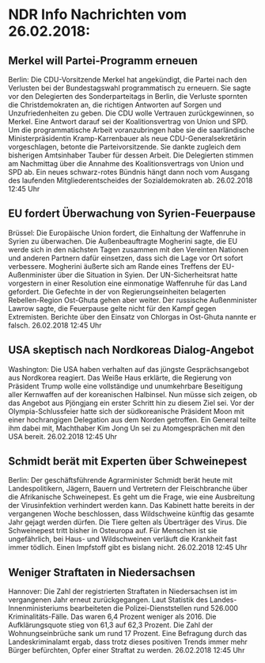 # NDR Info Nachrichten vom 26.02.2018:


## Merkel will Partei-Programm erneuen
Berlin: Die CDU-Vorsitzende Merkel hat angekündigt, die Partei nach den Verlusten bei der Bundestagswahl programmatisch zu erneuern. Sie sagte vor den Delegierten des Sonderparteitags in Berlin, die Verluste spornten die Christdemokraten an, die richtigen Antworten auf Sorgen und Unzufriedenheiten zu geben. Die CDU wolle Vertrauen zurückgewinnen, so Merkel. Eine Antwort darauf sei der Koalitionsvertrag von Union und SPD. Um die programmatische Arbeit voranzubringen habe sie die saarländische Ministerpräsidentin Kramp-Karrenbauer als neue CDU-Generalsekretärin vorgeschlagen, betonte die Parteivorsitzende. Sie dankte zugleich dem bisherigen Amtsinhaber Tauber für dessen Arbeit. Die Delegierten stimmen am Nachmittag über die Annahme des Koalitionsvertrags von Union und SPD ab. Ein neues schwarz-rotes Bündnis hängt dann noch vom Ausgang des laufenden Mitgliederentscheides der Sozialdemokraten ab. 26.02.2018 12:45 Uhr 

## EU fordert Überwachung von Syrien-Feuerpause
Brüssel: Die Europäische Union fordert, die Einhaltung der Waffenruhe in Syrien zu überwachen. Die Außenbeauftragte Mogherini sagte, die EU werde sich in den nächsten Tagen zusammen mit den Vereinten Nationen und anderen Partnern dafür einsetzen, dass sich die Lage vor Ort sofort verbessere. Mogherini äußerte sich am Rande eines Treffens der EU-Außenminister über die Situation in Syien. Der UN-Sicherheitsrat hatte vorgestern in einer Resolution eine einmonatige Waffenruhe für das Land gefordert. Die Gefechte in der von Regierungseinheiten belagerten Rebellen-Region Ost-Ghuta gehen aber weiter. Der russische Außenminister Lawrow sagte, die Feuerpause gelte nicht für den Kampf gegen Extremisten. Berichte über den Einsatz von Chlorgas in Ost-Ghuta nannte er falsch. 26.02.2018 12:45 Uhr 

## USA skeptisch nach Nordkoreas Dialog-Angebot
Washington: 	Die USA haben verhalten auf das jüngste Gesprächsangebot aus Nordkorea reagiert. Das Weiße Haus erklärte, die Regierung von Präsident Trump wolle eine vollständige und unumkehrbare Beseitigung aller Kernwaffen auf der koreanischen Halbinsel. Nun müsse sich zeigen, ob das Angebot aus Pjöngjang ein erster Schritt hin zu diesem Ziel sei. Vor der Olympia-Schlussfeier hatte sich der südkoreanische Präsident Moon mit einer hochrangigen Delegation aus dem Norden getroffen. Ein General teilte ihm dabei mit, Machthaber Kim Jong Un sei zu Atomgesprächen mit den USA bereit. 26.02.2018 12:45 Uhr 

## Schmidt berät mit Experten über Schweinepest
Berlin: Der geschäftsführende Agrarminister Schmidt berät heute mit Landespolitikern, Jägern, Bauern und Vertretern der Fleischbranche über die Afrikanische Schweinepest. Es geht um die Frage, wie eine Ausbreitung der Virusinfektion verhindert werden kann. Das Kabinett hatte bereits in der vergangenen Woche beschlossen, dass Wildschweine künftig das gesamte Jahr gejagt werden dürfen. Die Tiere gelten als Überträger des Virus. Die Schweinepest tritt bisher in Osteuropa auf. Für Menschen ist sie ungefährlich, bei Haus- und Wildschweinen verläuft die Krankheit fast immer tödlich. Einen Impfstoff gibt es bislang nicht. 26.02.2018 12:45 Uhr 

## Weniger Straftaten in Niedersachsen
Hannover:	Die Zahl der registrierten Straftaten in Niedersachsen ist im vergangenen Jahr erneut zurückgegangen. Laut Statistik des Landes-Innenministeriums bearbeiteten die Polizei-Dienststellen rund 526.000 Kriminalitäts-Fälle. Das waren 6,4 Prozent weniger als 2016. Die Aufklärungsquote stieg von 61,3 auf 62,3 Prozent. Die Zahl der Wohnungseinbrüche sank um rund 17 Prozent. Eine Befragung durch das Landeskriminalamt ergab, dass trotz dieses positiven Trends immer mehr Bürger befürchten, Opfer einer Straftat zu werden. 26.02.2018 12:45 Uhr 
